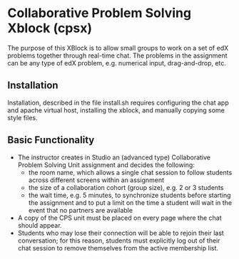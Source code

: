 # Collaborative Problem Solving Xblock (cpsx)

The purpose of this XBlock is to allow small groups to work on a set of edX problems together through real-time chat.
The problems in the assignment can be any type of edX problem, e.g. numerical input, drag-and-drop, etc. 

## Installation

Installation, described in the file install.sh requires configuring the chat app and apache virtual host, installing the xblock, 
and manually copying some style files.

## Basic Functionality

* The instructor creates in Studio an (advanced type) Collaborative Problem Solving Unit assignment and decides the following:
  * the room name, which allows a single chat session to follow students across different screens within an assignment
  * the size of a collaboration cohort (group size), e.g. 2 or 3 students
  * the wait time, e.g. 5 minutes, to synchronize students before starting the assignment 
and to put a limit on the time a student will wait in the event that no partners are available
* A copy of the CPS unit must be placed on every page where the chat should appear.
* Students who may lose their connection will be able to rejoin their last conversation; for this reason, students must explicitly 
log out of their chat session to remove themselves from the active membership list.




